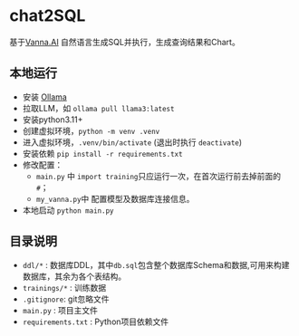 # chat2SQL

基于[Vanna.AI](https://vanna.ai/) 自然语言生成SQL并执行，生成查询结果和Chart。

## 本地运行

- 安装 [Ollama](https://ollama.com/)
- 拉取LLM，如 `ollama pull llama3:latest`
- 安装python3.11+
- 创建虚拟环境，`python -m venv .venv`
- 进入虚拟环境，`.venv/bin/activate` (退出时执行 `deactivate`)
- 安装依赖 `pip install -r requirements.txt`
- 修改配置：
  - `main.py` 中 `import training`只应运行一次，在首次运行前去掉前面的 `#`；
  - `my_vanna.py`中 配置模型及数据库连接信息。
- 本地启动 `python main.py`

## 目录说明

- `ddl/*` : 数据库DDL，其中`db.sql`包含整个数据库Schema和数据,可用来构建数据库，其余为各个表结构。
- `trainings/*` : 训练数据
- `.gitignore`: git忽略文件
- `main.py` : 项目主文件
- `requirements.txt` : Python项目依赖文件
